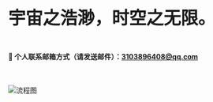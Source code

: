 

<span style="font-size: 2.5em; font-weight: bold;">宇宙之浩渺，时空之无限。</span>

<br />

**📧 个人联系邮箱方式（请发送邮件）：3103896408@qq.com**   
 <br />
<br />

![流程图](https://telegraph-image-a8w.pages.dev/file/22b8bafe3f5983361a095.png)



